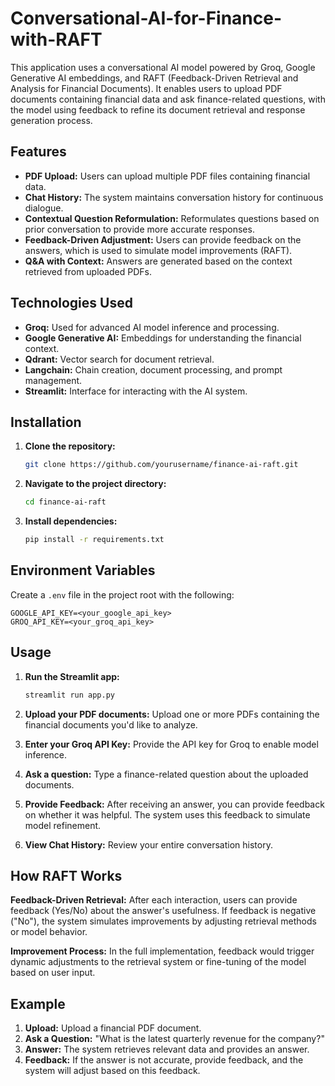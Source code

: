# Conversational-AI-for-Finance-with-RAFT


This application uses a conversational AI model powered by Groq, Google Generative AI embeddings, and RAFT (Feedback-Driven Retrieval and Analysis for Financial Documents). It enables users to upload PDF documents containing financial data and ask finance-related questions, with the model using feedback to refine its document retrieval and response generation process.

## Features

- **PDF Upload:** Users can upload multiple PDF files containing financial data.
- **Chat History:** The system maintains conversation history for continuous dialogue.
- **Contextual Question Reformulation:** Reformulates questions based on prior conversation to provide more accurate responses.
- **Feedback-Driven Adjustment:** Users can provide feedback on the answers, which is used to simulate model improvements (RAFT).
- **Q&A with Context:** Answers are generated based on the context retrieved from uploaded PDFs.

## Technologies Used

- **Groq:** Used for advanced AI model inference and processing.
- **Google Generative AI:** Embeddings for understanding the financial context.
- **Qdrant:** Vector search for document retrieval.
- **Langchain:** Chain creation, document processing, and prompt management.
- **Streamlit:** Interface for interacting with the AI system.

## Installation

1. **Clone the repository:**

   ```bash
   git clone https://github.com/yourusername/finance-ai-raft.git
   ```

2. **Navigate to the project directory:**

   ```bash
   cd finance-ai-raft
   ```

3. **Install dependencies:**

   ```bash
   pip install -r requirements.txt
   ```

## Environment Variables

Create a `.env` file in the project root with the following:

```
GOOGLE_API_KEY=<your_google_api_key>
GROQ_API_KEY=<your_groq_api_key>
```

## Usage

1. **Run the Streamlit app:**

   ```bash
   streamlit run app.py
   ```

2. **Upload your PDF documents:** Upload one or more PDFs containing the financial documents you'd like to analyze.

3. **Enter your Groq API Key:** Provide the API key for Groq to enable model inference.

4. **Ask a question:** Type a finance-related question about the uploaded documents.

5. **Provide Feedback:** After receiving an answer, you can provide feedback on whether it was helpful. The system uses this feedback to simulate model refinement.

6. **View Chat History:** Review your entire conversation history.

## How RAFT Works

**Feedback-Driven Retrieval:** After each interaction, users can provide feedback (Yes/No) about the answer's usefulness. If feedback is negative ("No"), the system simulates improvements by adjusting retrieval methods or model behavior.

**Improvement Process:** In the full implementation, feedback would trigger dynamic adjustments to the retrieval system or fine-tuning of the model based on user input.

## Example

1. **Upload:** Upload a financial PDF document.
2. **Ask a Question:** "What is the latest quarterly revenue for the company?"
3. **Answer:** The system retrieves relevant data and provides an answer.
4. **Feedback:** If the answer is not accurate, provide feedback, and the system will adjust based on this feedback.

